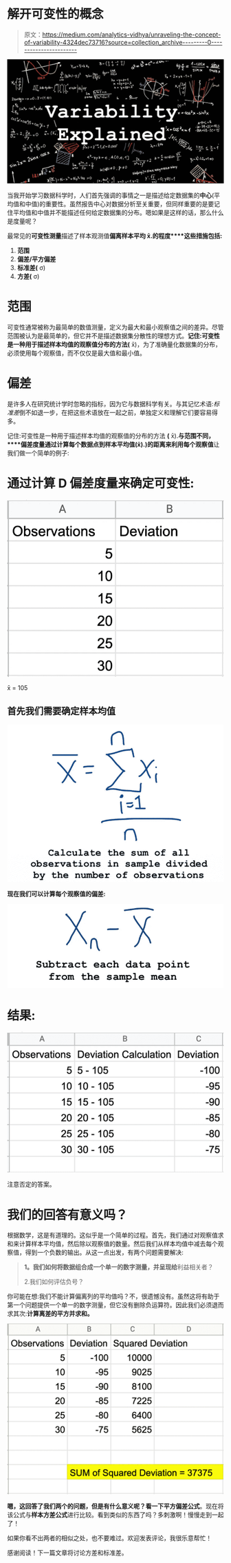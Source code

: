 # 解开可变性的概念

> 原文：<https://medium.com/analytics-vidhya/unraveling-the-concept-of-variability-4324dec73716?source=collection_archive---------0----------------------->

![](img/e2922667994edbab941442577b74b721.png)

当我开始学习数据科学时，人们首先强调的事情之一是描述给定数据集的**中心**(平均值和中值)的重要性。虽然报告中心对数据分析至关重要，但同样重要的是要记住平均值和中值并不能描述任何给定数据集的分布。嗯如果是这样的话，那么什么是度量呢？

最常见的**可变性测量**描述了样本观测值**偏离样本平均 x̄.的程度****这些措施包括:**

1.  **范围**
2.  **偏差/平方偏差**
3.  **标准差(** σ)
4.  **方差(** σ)

# **范围**

可变性通常被称为最简单的数值测量，定义为最大和最小观察值之间的差异。尽管范围被认为是最简单的，但它并不是描述数据集分散性的理想方式。**记住:可变性是一种用于描述样本均值的观察值分布的方法(** x̄)，为了准确量化数据集的分布，必须使用每个观察值，而不仅仅是最大值和最小值。

# **偏差**

是许多人在研究统计学时忽略的指标，因为它与数据科学有关。与其记忆术语:*标准差*倒不如退一步，在把这些术语放在一起之前，单独定义和理解它们要容易得多。

记住:可变性是一种用于描述样本均值的观察值的分布的方法 **(** x̄).**与范围不同，****偏差度量通过计算每个数据点到样本平均值(x̄).)的距离来利用每个观察值**让我们做一个简单的例子:

# 通过计算 D **偏差**度量来确定可变性:

![](img/7d37d7893b01d04466ae8b19871694e6.png)

x̄ = 105

## 首先我们需要确定样本均值

![](img/09078d81dd442ddd956e9cf42ae41214.png)

**现在我们可以计算每个观察值的偏差:**

![](img/b68e93b52467f48a4f5c12ee32c314e0.png)

# 结果:

![](img/a51b5f1b6954ef7a386b573def8d0744.png)

注意否定的答案。

# 我们的回答有意义吗？

根据数学，这是有道理的。这似乎是一个简单的过程。首先，我们通过对观察值求和来计算样本平均值，然后除以观察值的数量。然后我们从样本均值中减去每个观察值，得到一个负数的输出。从这一点出发，有两个问题需要解决:

> **1。我们如何将数据组合成一个单一的数字测量，并呈现给**利益相关者？
> 
> 2.我们如何评估负号？

你可能在想:我们不能计算偏离列的平均值吗？不，很遗憾没有。虽然这将有助于第一个问题提供一个单一的数字测量，但它没有删除负运算符。因此我们必须退而求其次:**计算离差的平方并求和。**

![](img/fc33d9583ffce1a16aaf494599af16c5.png)

**嗯，这回答了我们两个的问题，但是有什么意义呢？**看一下**平方偏差公式**。现在将该公式与**样本方差公式**进行比较。看到类似的东西了吗？多刺激啊！慢慢走到一起了！

如果你看不出两者的相似之处，也不要难过。欢迎发表评论，我很乐意帮忙！

感谢阅读！下一篇文章将讨论方差和标准差。